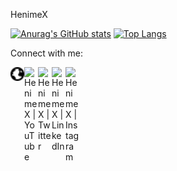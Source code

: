 HenimeX

[![Anurag's GitHub stats](https://github-readme-stats.vercel.app/api?username=henimex&show_icons=true&theme=vision-friendly-dark)](https://github.com/henimex/github-readme-stats)
[![Top Langs](https://github-readme-stats.vercel.app/api/top-langs/?username=henimex&layout=compact)](https://github.com/henimex/github-readme-stats)

Connect with me:

[<img align="left" alt="HenimeX" width="22px" src="https://raw.githubusercontent.com/iconic/open-iconic/master/svg/globe.svg" />][website]
[<img align="left" alt="HenimeX | YouTube" width="22px" src="https://cdn.jsdelivr.net/npm/simple-icons@v3/icons/youtube.svg" />][youtube]
[<img align="left" alt="HenimeX | Twitter" width="22px" src="https://cdn.jsdelivr.net/npm/simple-icons@v3/icons/twitter.svg" />][twitter]
[<img align="left" alt="HenimeX | LinkedIn" width="22px" src="https://cdn.jsdelivr.net/npm/simple-icons@v3/icons/linkedin.svg" />][linkedin]
[<img align="left" alt="HenimeX | Instagram" width="22px" src="https://cdn.jsdelivr.net/npm/simple-icons@v3/icons/instagram.svg" />][instagram]

[instagram]:https://instagram.com/henimex/
[website]:https://github.com/henimex
[youtube]:https://www.youtube.com/user/henimex
[twitter]:https://twitter.com/jhenimex
[linkedin]:https://www.linkedin.com/in/ferhat-oygur-71b2b5ab/?originalSubdomain=tr
